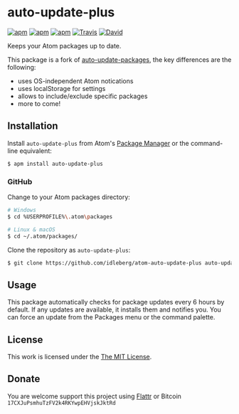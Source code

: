 # auto-update-plus

[![apm](https://img.shields.io/apm/l/auto-update-plus.svg?style=flat-square)](https://atom.io/packages/auto-update-plus)
[![apm](https://img.shields.io/apm/v/auto-update-plus.svg?style=flat-square)](https://atom.io/packages/auto-update-plus)
[![apm](https://img.shields.io/apm/dm/auto-update-plus.svg?style=flat-square)](https://atom.io/packages/auto-update-plus)
[![Travis](https://img.shields.io/travis/idleberg/atom-auto-update-plus.svg?style=flat-square)](https://travis-ci.org/idleberg/atom-auto-update-plus)
[![David](https://img.shields.io/david/dev/idleberg/atom-auto-update-plus.svg?style=flat-square)](https://david-dm.org/idleberg/atom-auto-update-plus#info=devDependencies)

Keeps your Atom packages up to date.

This package is a fork of [auto-update-packages](https://github.com/yujinakayama/atom-auto-update-packages), the key differences are the following:

* uses OS-independent Atom notications
* uses localStorage for settings
* allows to include/exclude specific packages
* more to come!

## Installation

Install `auto-update-plus` from Atom's [Package Manager](http://flight-manual.atom.io/using-atom/sections/atom-packages/) or the command-line equivalent:

`$ apm install auto-update-plus`

### GitHub

Change to your Atom packages directory:

```bash
# Windows
$ cd %USERPROFILE%\.atom\packages

# Linux & macOS
$ cd ~/.atom/packages/
```

Clone the repository as `auto-update-plus`:

```bash
$ git clone https://github.com/idleberg/atom-auto-update-plus auto-update-plus
```

## Usage

This package automatically checks for package updates every 6 hours by default. If any updates are available, it installs them and notifies you. You can force an update from the Packages menu or the command palette.

## License

This work is licensed under the [The MIT License](LICENSE.md).

## Donate

You are welcome support this project using [Flattr](https://flattr.com/submit/auto?user_id=idleberg&url=https://github.com/idleberg/atom-auto-update-plus) or Bitcoin `17CXJuPsmhuTzFV2k4RKYwpEHVjskJktRd`

